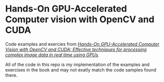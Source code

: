 # Hands-On GPU-Accelerated Computer vision with OpenCV and CUDA

Code examples and exercies from [*Hands-On GPU-Accelerated Computer Vision with OpenCV and CUDA: Effective techniques for processing complex image data in real time using GPUs*](https://www.amazon.com/Hands-GPU-Accelerated-Computer-Vision-OpenCV-ebook/dp/B07F2K8VFT/ref=tmm_kin_swatch_0?_encoding=UTF8&qid=1553360703&sr=8-8).

All of the code in this repo is my implementation of the examples and exercises in the book and may not exatly match the code samples found there.
